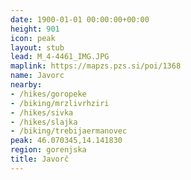 ```yaml
---
date: 1900-01-01 00:00:00+00:00
height: 901
icon: peak
layout: stub
lead: M_4-4461_IMG.JPG
maplink: https://mapzs.pzs.si/poi/1368
name: Javorc
nearby:
- /hikes/goropeke
- /biking/mrzlivrhziri
- /hikes/sivka
- /hikes/slajka
- /biking/trebijaermanovec
peak: 46.070345,14.141830
region: gorenjska
title: Javorč
---
```

